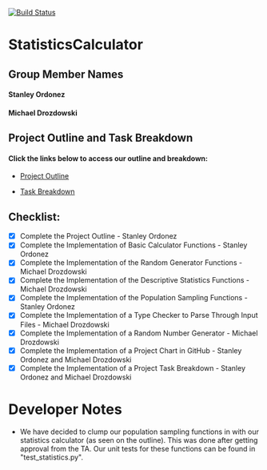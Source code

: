 [![Build Status](https://travis-ci.com/mjdroz/StatisticsCalculator.svg?branch=main)](https://travis-ci.com/mjdroz/StatisticsCalculator)

# StatisticsCalculator
## Group Member Names
#### Stanley Ordonez
#### Michael Drozdowski

## Project Outline and Task Breakdown

#### Click the links below to access our outline and breakdown:

* [Project Outline](/ProjectPlanFiles/outline.md)

* [Task Breakdown](/ProjectPlanFiles/breakdown.md)

## Checklist:

- [x] Complete the Project Outline - Stanley Ordonez
- [x] Complete the Implementation of Basic Calculator Functions - Stanley Ordonez
- [x] Complete the Implementation of the Random Generator Functions - Michael Drozdowski
- [x] Complete the Implementation of the Descriptive Statistics Functions - Michael Drozdowski
- [x] Complete the Implementation of the Population Sampling Functions - Stanley Ordonez
- [x] Complete the Implementation of a Type Checker to Parse Through Input Files - Michael Drozdowski
- [x] Complete the Implementation of a Random Number Generator - Michael Drozdowski
- [x] Complete the Implementation of a Project Chart in GitHub - Stanley Ordonez and Michael Drozdowski
- [x] Complete the Implementation of a Project Task Breakdown - Stanley Ordonez and Michael Drozdowski

# Developer Notes

* We have decided to clump our population sampling functions in with our statistics calculator (as seen on the outline). This was done after getting approval from the TA. Our unit tests for these functions can be found in "test_statistics.py".